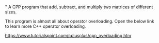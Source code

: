 
" A CPP program that add, subtract, and multiply two matrices of different sizes.
<br />

This program is almost all about operator overloading. Open the below link to learn more C++ operator overloading.<br />

https://www.tutorialspoint.com/cplusplus/cpp_overloading.htm
